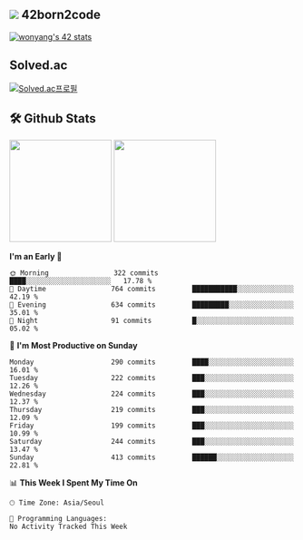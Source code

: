 
## <img src="https://img.shields.io/badge/-000000?style=flat&logo=42&logoColor=white"> 42born2code
[![wonyang's 42 stats](https://badge42.vercel.app/api/v2/cl5nhe5b6007809kydha7ht42/stats?cursusId=21&coalitionId=88)](https://profile.intra.42.fr/users/wonyang)

## Solved.ac
[![Solved.ac프로필](http://mazassumnida.wtf/api/v2/generate_badge?boj=bennyws)](https://solved.ac/bennyws)

## 🛠️ Github Stats
<p>
  <img height="180em" src="https://github-readme-stats-veggie-garden.vercel.app/api?username=gemstoneyang&show_icons=true&include_all_commits=true&bg_color=30,e96443,904e95&title_color=fff&text_color=fff">
  <img height="180em" src="https://github-readme-stats-veggie-garden.vercel.app/api/top-langs/?username=gemstoneyang&layout=compact&bg_color=30,e96443,904e95&title_color=fff&text_color=fff">
</p>

<!--START_SECTION:waka-->
**I'm an Early 🐤** 

```text
🌞 Morning                322 commits         ████░░░░░░░░░░░░░░░░░░░░░   17.78 % 
🌆 Daytime                764 commits         ███████████░░░░░░░░░░░░░░   42.19 % 
🌃 Evening                634 commits         █████████░░░░░░░░░░░░░░░░   35.01 % 
🌙 Night                  91 commits          █░░░░░░░░░░░░░░░░░░░░░░░░   05.02 % 
```
📅 **I'm Most Productive on Sunday** 

```text
Monday                   290 commits         ████░░░░░░░░░░░░░░░░░░░░░   16.01 % 
Tuesday                  222 commits         ███░░░░░░░░░░░░░░░░░░░░░░   12.26 % 
Wednesday                224 commits         ███░░░░░░░░░░░░░░░░░░░░░░   12.37 % 
Thursday                 219 commits         ███░░░░░░░░░░░░░░░░░░░░░░   12.09 % 
Friday                   199 commits         ███░░░░░░░░░░░░░░░░░░░░░░   10.99 % 
Saturday                 244 commits         ███░░░░░░░░░░░░░░░░░░░░░░   13.47 % 
Sunday                   413 commits         ██████░░░░░░░░░░░░░░░░░░░   22.81 % 
```


📊 **This Week I Spent My Time On** 

```text
🕑︎ Time Zone: Asia/Seoul

💬 Programming Languages: 
No Activity Tracked This Week
```


<!--END_SECTION:waka-->

